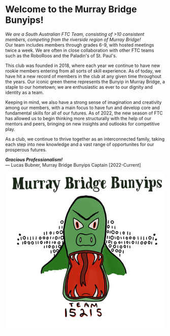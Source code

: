 # Welcome to the Murray Bridge Bunyips!

*We are a South Australian FTC Team, consisting of >10 consistent members, competing from the riverside region of Murray Bridge!*  
Our team includes members through grades 6-9, with hosted meetings twice a week. We are often in close collaboration with other FTC teams such as the RoboRoos and the Paladin's of St. Paul's.  

This club was founded in 2018, where each year we continue to have new rookie members entering from all sorts of skill experience. As of today, we have hit a new record of members in the club at any given time throughout the years. Our iconic green theme represents the Bunyip in Murray Bridge, a staple to our hometown; we are enthusiastic as ever to our dignity and identity as a team.  

Keeping in mind, we also have a strong sense of imagination and creativity among our members, with a main focus to have fun and develop core and fundamental skills for all of our futures. As of 2022, the new season of FTC has allowed us to begin thinking more structurally with the help of our mentors and peers, bringing on new insights and outlooks for competitive play.  

As a club, we continue to thrive together as an interconnected family, taking each step into new knowledge and a vast range of opportunites for our prosperous futures.  

***Gracious Professionalism!***  
— Lucas Bubner, Murray Bridge Bunyips Captain [2022-Current]

![Murray Bridge Bunyips Logo](/bunyipslogo.png)
